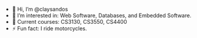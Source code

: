 - 👋 Hi, I’m @claysandos
- 👀 I’m interested in: Web Software, Databases, and Embedded Software.
- 🌱 Current courses: CS3130, CS3550, CS4400
- ⚡ Fun fact: I ride motorcycles.

<!---
claysandos/claysandos is a ✨ special ✨ repository because its `README.md` (this file) appears on your GitHub profile.
You can click the Preview link to take a look at your changes.
--->
